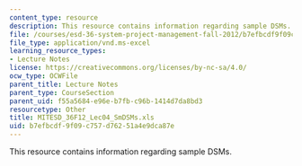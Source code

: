 ```yaml
---
content_type: resource
description: This resource contains information regarding sample DSMs.
file: /courses/esd-36-system-project-management-fall-2012/b7efbcdf9f09c757d76251a4e9dca87e_MITESD_36F12_Lec04_SmDSMs.xls
file_type: application/vnd.ms-excel
learning_resource_types:
- Lecture Notes
license: https://creativecommons.org/licenses/by-nc-sa/4.0/
ocw_type: OCWFile
parent_title: Lecture Notes
parent_type: CourseSection
parent_uid: f55a5684-e96e-b7fb-c96b-1414d7da8bd3
resourcetype: Other
title: MITESD_36F12_Lec04_SmDSMs.xls
uid: b7efbcdf-9f09-c757-d762-51a4e9dca87e
---
```

This resource contains information regarding sample DSMs.